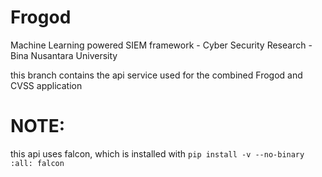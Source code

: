 # Frogod
Machine Learning powered SIEM framework - Cyber Security Research - Bina Nusantara University

this branch contains the api service used for the combined Frogod and CVSS application

# NOTE: 
this api uses falcon, which is installed with
```pip install -v --no-binary :all: falcon```
